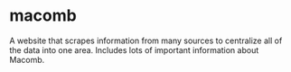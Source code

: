 # macomb
A website that scrapes information from many sources to centralize all of the data into one area. Includes lots of important information about Macomb.
